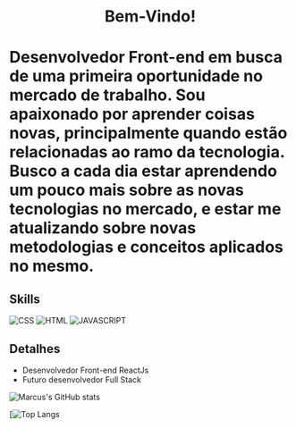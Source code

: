 <h1 align="center">Bem-Vindo!<h1>
  <p size='10px'>Desenvolvedor Front-end em busca de uma primeira oportunidade no mercado de trabalho. Sou apaixonado por aprender coisas novas, principalmente quando estão relacionadas ao ramo da tecnologia. Busco a cada dia estar aprendendo um pouco mais sobre as novas tecnologias no mercado, e estar me atualizando sobre novas metodologias e conceitos aplicados no mesmo.</p> 
  
## Skills
  ![CSS](https://img.shields.io/badge/CSS3-1572B6?style=for-the-badge&logo=css3&logoColor=white)
  ![HTML](https://img.shields.io/badge/HTML5-E34F26?style=for-the-badge&logo=html5&logoColor=white)
  ![JAVASCRIPT](https://img.shields.io/badge/JavaScript-323330?style=for-the-badge&logo=javascript&logoColor=F7DF1E)
  
## Detalhes
  - Desenvolvedor Front-end ReactJs
  - Futuro desenvolvedor Full Stack

![Marcus's GitHub stats](https://github-readme-stats.vercel.app/api?username=MarcusCastroV&show_icons=true&theme=radical)
  
[![Top Langs](https://github-readme-stats.vercel.app/api/top-langs/?username=MarcusCastroV&langs_count=8&theme=radical)


